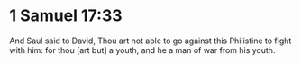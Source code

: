 # 1 Samuel 17:33

And Saul said to David, Thou art not able to go against this Philistine to fight with him: for thou [art but] a youth, and he a man of war from his youth.